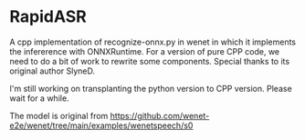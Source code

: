 # RapidASR
A cpp implementation of recognize-onnx.py in wenet in which it implements the infererence with ONNXRuntime. For a version of pure CPP code, we need to do a bit of work to rewrite some components.
Special thanks to its original author SlyneD.



I'm still working on transplanting the python version to CPP version. Please wait for a while.

The model is original from https://github.com/wenet-e2e/wenet/tree/main/examples/wenetspeech/s0


